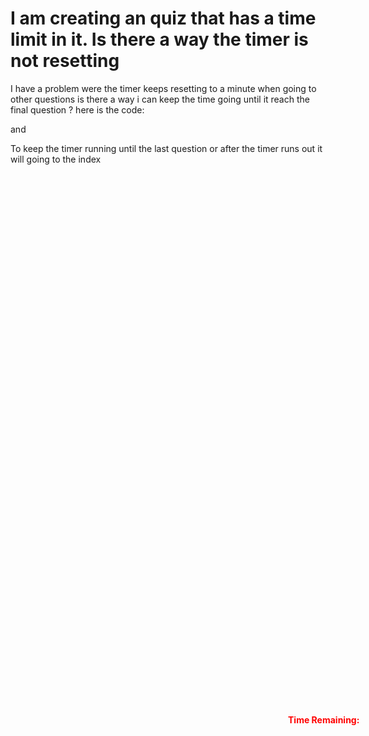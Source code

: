 
# I am creating an quiz that has a time limit in it. Is there a way the timer is not resetting

I have a problem were the timer keeps resetting to a minute when going to other questions is there a way i can keep the time going until it reach the final question ?
here is the code:
<script>
    var seconds = 60;
    function secondPassed() {
        var minutes = Math.round((seconds - 30)/60);
        var remainingSeconds = seconds % 60;
        if (remainingSeconds < 10) {
            remainingSeconds = "0" + remainingSeconds; 
        }
        document.getElementById('countdown').innerHTML = minutes + ":" +    remainingSeconds;
        if (seconds == 0) {
            clearInterval(countdownTimer);
                
            document.getElementById('countdown').innerHTML = "Time Out";
                
            alert("You're out of time!");
            window.location.href = "index.php";
        } else {    
            seconds--;
        }
    }
    var countdownTimer = setInterval('secondPassed()', 1000);
</script>

and
<h4 style="color:#FF0000;position:absolute;left:70%;top:30%;" align="center" >
    <span id="iTimeShow">Time Remaining: </span><br/>
    <span id='countdown' style="font-size:25px;"></span>
</h4>

To keep the timer running until the last question or after the timer runs out it will going to the index

        